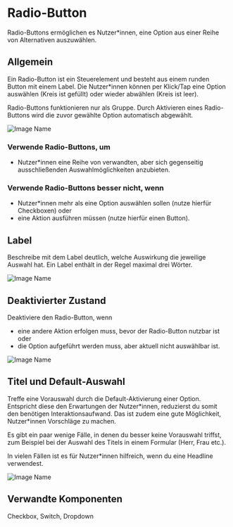 # Radio-Button

Radio-Buttons ermöglichen es Nutzer*innen, eine Option aus einer Reihe von Alternativen auszuwählen.

## Allgemein

Ein Radio-Button ist ein Steuerelement und besteht aus einem runden Button mit einem Label. Die Nutzer*innen können per Klick/Tap eine Option auswählen (Kreis ist gefüllt) oder wieder abwählen (Kreis ist leer).

Radio-Buttons funktionieren nur als Gruppe. Durch Aktivieren eines Radio-Buttons wird die zuvor gewählte Option automatisch abgewählt.

![Image Name](assets/3_components/radio-button/radiobuttons_general.png)

### Verwende Radio-Buttons, um

* Nutzer*innen eine Reihe von verwandten, aber sich gegenseitig ausschließenden Auswahlmöglichkeiten anzubieten.

### Verwende Radio-Buttons besser nicht, wenn

* Nutzer*innen mehr als eine Option auswählen sollen (nutze hierfür Checkboxen) oder 
* eine Aktion ausführen müssen (nutze hierfür einen Button).

## Label

Beschreibe mit dem Label deutlich, welche Auswirkung die jeweilige Auswahl hat. Ein Label enthält in der Regel maximal drei Wörter.

![Image Name](assets/3_components/radio-button/radiobuttons_label.png)

## Deaktivierter Zustand

Deaktiviere den Radio-Button, wenn

* eine andere Aktion erfolgen muss, bevor der Radio-Button nutzbar ist oder
* die Option aufgeführt werden muss, aber aktuell nicht auswählbar ist.

![Image Name](assets/3_components/radio-button/disabled_radiobutton.png)

## Titel und Default-Auswahl

Treffe eine Vorauswahl durch die Default-Aktivierung einer Option. Entspricht diese den Erwartungen der Nutzer\*innen, reduzierst du somit den benötigen Interaktionsaufwand. Das ist zudem eine gute Möglichkeit, Nutzer\*innen Vorschläge zu machen.

Es gibt ein paar wenige Fälle, in denen du besser keine Vorauswahl triffst, zum Beispiel bei der Auswahl des Titels in einem Formular (Herr, Frau etc.).

In vielen Fällen ist es für Nutzer*innen hilfreich, wenn du eine Headline verwendest.

![Image Name](assets/3_components/radio-button/radiobuttons_bestpractice.png)

## Verwandte Komponenten

Checkbox, Switch, Dropdown
